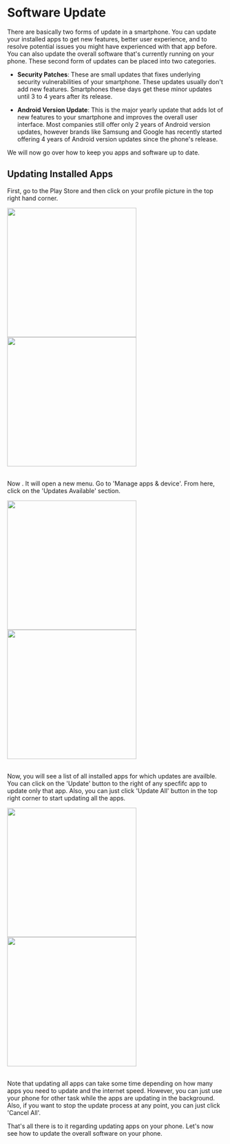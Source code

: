 # Software Update

There are basically two forms of update in a smartphone. You can update your installed apps to get new features, better user experience, and to resolve potential issues you might have experienced with that app before. You can also update the overall software that's currently running on your phone. These second form of updates can be placed into two categories.

* **Security Patches**: These are small updates that fixes underlying security vulnerabilities of your smartphone. These updates usually don't add new features. Smartphones these days get these minor updates until 3 to 4 years after its release.

* **Android Version Update**: This is the major yearly update that adds lot of new features to your smartphone and improves the overall user interface. Most companies still offer only 2 years of Android version updates, however brands like Samsung and Google has recently started offering 4 years of Android version updates since the phone's release.

We will now go over how to keep you apps and software up to date. 

## Updating Installed Apps

First, go to the Play Store and then click on your profile picture in the top right hand corner.

<img src="home_screen.jpg" width="300">
<img src="play_store.jpg" width="300">
<br></br>

Now . It will open a new menu. Go to 'Manage apps & device'. From here, click on the 'Updates Available' section.

<img src="manage_apps.jpg" width="300">
<img src="update_available.jpg" width="300">
<br></br>

Now, you will see a list of all installed apps for which updates are availble. You can click on the 'Update' button to the right of any specfifc app to update only that app. Also, you can just click 'Update All' button in the top right corner to start updating all the apps.

<img src="app_list.jpg" width="300">
<img src="cancel_update.jpg" width="300">
<br></br>

Note that updating all apps can take some time depending on how many apps you need to update and the internet speed. However, you can just use your phone for other task while the apps are updating in the background. Also, if you want to stop the update process at any point, you can just click 'Cancel All'.

That's all there is to it regarding updating apps on your phone. Let's now see how to update the overall software on your phone.
